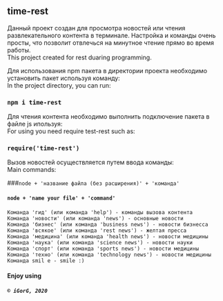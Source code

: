 ## time-rest

Данный проект создан для просмотра новостей или чтения развлекательного контента в терминале.
Настройка и команды очень просты, что позволит отвлечься на минутное чтение прямо во время работы.\
This project created for rest duaring programming.

Для использования npm пакета в директории проекта необходимо установить пакет используя команду:\
In the project directory, you can run: 

### `npm i time-rest`

Для чтения контента необходимо выполнить подключение пакета в файле js ипользуя:\
For using you need require test-rest such as:
### `require('time-rest')`

Вызов новостей осуществляется путем ввода команды:\
Main commands:

###`node + 'название файла (без расширения)' + 'команда'`
#### `node + 'name your file' + 'command'`


`Команда 'гид' (или команда 'help') - команды вызова контента`\
`Команда 'новости' (или команда 'news') - основные новости`\
`Команда 'бизнес' (или команда 'business news') - новости бизнесса`\
`Команда 'всякое' (или команда 'rest news') - желтая пресса`\
`Команда 'медицина' (или команда 'health news') - новости медицины`\
`Команда 'наука' (или команда 'science news') - новости науки`\
`Команда 'спорт' (или команда 'sports news') - новости медицины`\
`Команда 'техно' (или команда 'technology news') - новости медицины`\
`Команда smil e - smile :)`

#### Enjoy using
##### `© iGorG, 2020`
